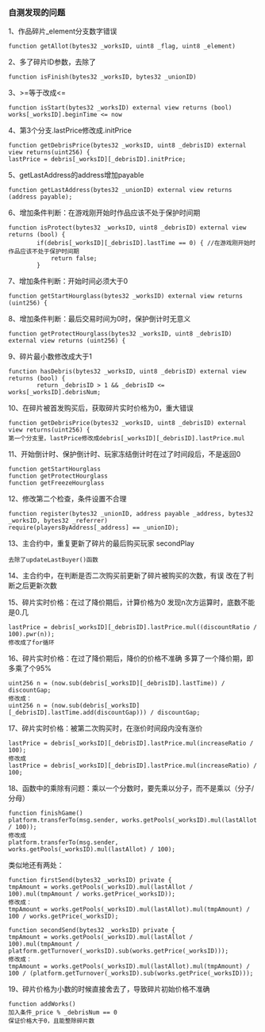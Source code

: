 
### 自测发现的问题

1、作品碎片_element分支数字错误

```
function getAllot(bytes32 _worksID, uint8 _flag, uint8 _element)
```

2、多了碎片ID参数，去除了

```
function isFinish(bytes32 _worksID, bytes32 _unionID)
```

3、>=等于改成<=

```
function isStart(bytes32 _worksID) external view returns (bool)
works[_worksID].beginTime <= now
```

4、第3个分支.lastPrice修改成.initPrice

```
function getDebrisPrice(bytes32 _worksID, uint8 _debrisID) external view returns(uint256) {
lastPrice = debris[_worksID][_debrisID].initPrice;
```

5、getLastAddress的address增加payable

```
function getLastAddress(bytes32 _unionID) external view returns (address payable);
```

6、增加条件判断：在游戏刚开始时作品应该不处于保护时间期

```
function isProtect(bytes32 _worksID, uint8 _debrisID) external view returns (bool) {
        if(debris[_worksID][_debrisID].lastTime == 0) { //在游戏刚开始时作品应该不处于保护时间期
            return false;
        }
```

7、增加条件判断：开始时间必须大于0

```
function getStartHourglass(bytes32 _worksID) external view returns (uint256) {
```

8、增加条件判断：最后交易时间为0时，保护倒计时无意义

```
function getProtectHourglass(bytes32 _worksID, uint8 _debrisID) external view returns (uint256) {
```

9、碎片最小数修改成大于1

```
function hasDebris(bytes32 _worksID, uint8 _debrisID) external view returns (bool) {
        return _debrisID > 1 && _debrisID <= works[_worksID].debrisNum;
```

10、在碎片被首发购买后，获取碎片实时价格为0，重大错误

```
function getDebrisPrice(bytes32 _worksID, uint8 _debrisID) external view returns(uint256) {
第一个分支里，lastPrice修改成debris[_worksID][_debrisID].lastPrice.mul
```

11、开始倒计时、保护倒计时、玩家冻结倒计时在过了时间段后，不是返回0

```
function getStartHourglass
function getProtectHourglass
function getFreezeHourglass
```

12、修改第二个检查，条件设置不合理

```
function register(bytes32 _unionID, address payable _address, bytes32 _worksID, bytes32 _referrer)
require(playersByAddress[_address] == _unionID);
```

13、主合约中，重复更新了碎片的最后购买玩家 secondPlay

```
去除了updateLastBuyer()函数
```

14、主合约中，在判断是否二次购买前更新了碎片被购买的次数，有误 
改在了判断之后更新次数

15、碎片实时价格：在过了降价期后，计算价格为0
发现n次方运算时，底数不能是0.几

```
lastPrice = debris[_worksID][_debrisID].lastPrice.mul((discountRatio / 100).pwr(n)); 
修改成了for循环
```

16、碎片实时价格：在过了降价期后，降价的价格不准确
多算了一个降价期，即多乘了个95%

```
uint256 n = (now.sub(debris[_worksID][_debrisID].lastTime)) / discountGap;
修改成：
uint256 n = (now.sub(debris[_worksID][_debrisID].lastTime.add(discountGap))) / discountGap;
```

17、碎片实时价格：被第二次购买时，在涨价时间段内没有涨价

```
lastPrice = debris[_worksID][_debrisID].lastPrice.mul(increaseRatio / 100);
修改成
lastPrice = debris[_worksID][_debrisID].lastPrice.mul(increaseRatio) / 100;
```

18、函数中的乘除有问题：乘以一个分数时，要先乘以分子，而不是乘以（分子/分母）

```
function finishGame()
platform.transferTo(msg.sender, works.getPools(_worksID).mul(lastAllot / 100));
修改成
platform.transferTo(msg.sender, works.getPools(_worksID).mul(lastAllot) / 100);
```

类似地还有两处：

```
function firstSend(bytes32 _worksID) private {
tmpAmount = works.getPools(_worksID).mul(lastAllot / 100).mul(tmpAmount / works.getPrice(_worksID));
修改成：
tmpAmount = works.getPools(_worksID).mul(lastAllot).mul(tmpAmount) / 100 / works.getPrice(_worksID);
```

```
function secondSend(bytes32 _worksID) private {
tmpAmount = works.getPools(_worksID).mul(lastAllot / 100).mul(tmpAmount / platform.getTurnover(_worksID).sub(works.getPrice(_worksID)));
修改成：
tmpAmount = works.getPools(_worksID).mul(lastAllot).mul(tmpAmount) / 100 / (platform.getTurnover(_worksID).sub(works.getPrice(_worksID)));
```

19、碎片价格为小数的时候直接舍去了，导致碎片初始价格不准确
```
function addWorks()
加入条件_price % _debrisNum == 0 
保证价格大于0，且能整除碎片数
```